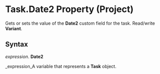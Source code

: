 
# Task.Date2 Property (Project)

Gets or sets the value of the  **Date2** custom field for the task. Read/write **Variant**.


## Syntax

 _expression_. **Date2**

 _expression_A variable that represents a  **Task** object.

